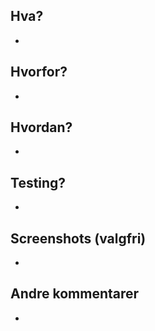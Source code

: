 ## Hva?
- 

## Hvorfor?
- 

## Hvordan?
- 

## Testing?
- 

## Screenshots (valgfri)
- 

## Andre kommentarer
- 